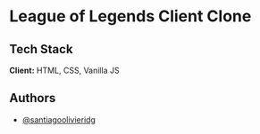 
# League of Legends Client Clone



## Tech Stack

**Client:** HTML, CSS, Vanilla JS

  
## Authors

- [@santiagoolivieridg](https://www.github.com/santiagoolivieridg)
